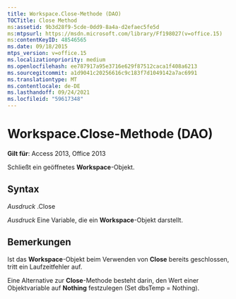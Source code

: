 ```yaml
---
title: Workspace.Close-Methode (DAO)
TOCTitle: Close Method
ms:assetid: 9b3d28f9-5cde-0dd9-8a4a-d2efaec5fe5d
ms:mtpsurl: https://msdn.microsoft.com/library/Ff198027(v=office.15)
ms:contentKeyID: 48546565
ms.date: 09/18/2015
mtps_version: v=office.15
ms.localizationpriority: medium
ms.openlocfilehash: ee787917a95e3716e629f87512caca1f408a6213
ms.sourcegitcommit: a1d9041c20256616c9c183f7d1049142a7ac6991
ms.translationtype: MT
ms.contentlocale: de-DE
ms.lasthandoff: 09/24/2021
ms.locfileid: "59617348"
---
```

# <a name="workspaceclose-method-dao"></a>Workspace.Close-Methode (DAO)


**Gilt für**: Access 2013, Office 2013

Schließt ein geöffnetes **Workspace**-Objekt.

## <a name="syntax"></a>Syntax

*Ausdruck* .Close

*Ausdruck* Eine Variable, die ein **Workspace**-Objekt darstellt.

## <a name="remarks"></a>Bemerkungen

Ist das **Workspace**-Objekt beim Verwenden von **Close** bereits geschlossen, tritt ein Laufzeitfehler auf.

Eine Alternative zur **Close**-Methode besteht darin, den Wert einer Objektvariable auf **Nothing** festzulegen (Set dbsTemp = Nothing).

